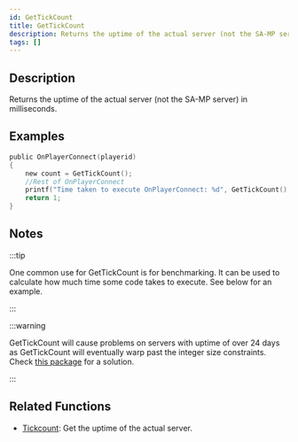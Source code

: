 ```yaml
---
id: GetTickCount
title: GetTickCount
description: Returns the uptime of the actual server (not the SA-MP server) in milliseconds.
tags: []
---
```


## Description

Returns the uptime of the actual server (not the SA-MP server) in milliseconds.

## Examples

```c
public OnPlayerConnect(playerid)
{
    new count = GetTickCount();
    //Rest of OnPlayerConnect
    printf("Time taken to execute OnPlayerConnect: %d", GetTickCount() - count);
    return 1;
}
```

## Notes

:::tip

One common use for GetTickCount is for benchmarking. It can be used to calculate how much time some code takes to execute. See below for an example.

:::

:::warning

GetTickCount will cause problems on servers with uptime of over 24 days as GetTickCount will eventually warp past the integer size constraints. Check [this package](https://github.com/ScavengeSurvive/tick-difference) for a solution.

:::

## Related Functions

- [Tickcount](Tickcount.md): Get the uptime of the actual server.
